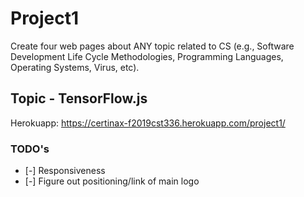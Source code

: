 # Project1

Create four web pages about  ANY topic related to CS (e.g., Software Development Life Cycle Methodologies, Programming Languages, Operating Systems, Virus, etc).

## Topic - TensorFlow.js

Herokuapp: https://certinax-f2019cst336.herokuapp.com/project1/

### TODO's
- [-] Responsiveness
- [-] Figure out positioning/link of main logo